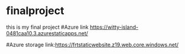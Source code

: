 # finalproject
this is  my final project
#Azure link https://witty-island-0481caa10.3.azurestaticapps.net/

#Azure storage link:https://frtstaticwebsite.z19.web.core.windows.net/
